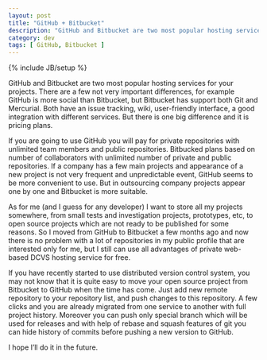 ```yaml
---
layout: post
title: "GitHub + Bitbucket"
description: "GitHub and Bitbucket are two most popular hosting services for your projects. There are a few not very important differences, for example GitHub is more social than Bitbucket, but Bitbucket has support both Git and Mercurial. Both have an issue tracking, wiki, user-friendly interface, a good integration with different services. But there is one big difference and it is pricing plans."
category: dev
tags: [ GitHub, Bitbucket ]
---
```

{% include JB/setup %}

GitHub and Bitbucket are two most popular hosting services for your projects. There are a few not very important differences, for example GitHub is more social than Bitbucket, but Bitbucket has support both Git and Mercurial. Both have an issue tracking, wiki, user-friendly interface, a good integration with different services. But there is one big difference and it is pricing plans. 

If you are going to use GitHub you will pay for private repositories with unlimited team members and public repositories. Bitbucked plans based on number of collaborators with unlimited number of private and public repositories. If a company has a few main projects and appearance of a new project is not very frequent and unpredictable event, GitHub seems to be more convenient to use. But in outsourcing company projects appear one by one and Bitbucket is more suitable.

As for me (and I guess for any developer) I want to store all my projects somewhere, from small tests and investigation projects, prototypes, etc, to open source projects which are not ready to be published for some reasons. So I moved from GitHub to Bitbucket a few months ago and now there is no problem with a lot of repositories in my public profile that are interested only for me, but I still can use all advantages of private web-based DCVS hosting service for free. 

If you have recently started to use distributed version control system, you may not know that it is quite easy to move your open source project from Bitbucket to GitHub when the time has come. Just add new remote repository to your repository list, and push changes to this repository. A few clicks and you are already migrated from one service to another with full project history. Moreover you can push only special branch which will be used for releases and with help of rebase and squash features of git you can hide history of commits before pushing a new version to GitHub.

I hope I’ll do it in the future.